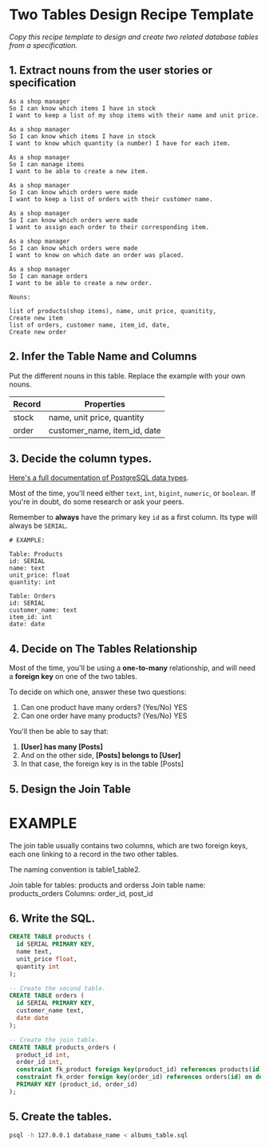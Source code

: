 # Two Tables Design Recipe Template

_Copy this recipe template to design and create two related database tables from a specification._

## 1. Extract nouns from the user stories or specification

```
As a shop manager
So I can know which items I have in stock
I want to keep a list of my shop items with their name and unit price.

As a shop manager
So I can know which items I have in stock
I want to know which quantity (a number) I have for each item.

As a shop manager
So I can manage items
I want to be able to create a new item.

As a shop manager
So I can know which orders were made
I want to keep a list of orders with their customer name.

As a shop manager
So I can know which orders were made
I want to assign each order to their corresponding item.

As a shop manager
So I can know which orders were made
I want to know on which date an order was placed. 

As a shop manager
So I can manage orders
I want to be able to create a new order.
```

```
Nouns:

list of products(shop items), name, unit price, quanitity, 
Create new item
list of orders, customer name, item_id, date, 
Create new order
```

## 2. Infer the Table Name and Columns

Put the different nouns in this table. Replace the example with your own nouns.

| Record                | Properties          |
| --------------------- | ------------------  |
| stock                 | name, unit price, quantity
| order                 | customer_name, item_id, date


## 3. Decide the column types.

[Here's a full documentation of PostgreSQL data types](https://www.postgresql.org/docs/current/datatype.html).

Most of the time, you'll need either `text`, `int`, `bigint`, `numeric`, or `boolean`. If you're in doubt, do some research or ask your peers.

Remember to **always** have the primary key `id` as a first column. Its type will always be `SERIAL`.

```
# EXAMPLE:

Table: Products
id: SERIAL 
name: text
unit_price: float
quantity: int

Table: Orders
id: SERIAL
customer_name: text
item_id: int
date: date
```

## 4. Decide on The Tables Relationship

Most of the time, you'll be using a **one-to-many** relationship, and will need a **foreign key** on one of the two tables.

To decide on which one, answer these two questions:

1. Can one product have many orders? (Yes/No) YES
2. Can one order have many products? (Yes/No) YES

You'll then be able to say that:

1. **[User] has many [Posts]**
2. And on the other side, **[Posts] belongs to [User]**
3. In that case, the foreign key is in the table [Posts]

## 5. Design the Join Table

# EXAMPLE
The join table usually contains two columns, which are two foreign keys, each one linking to a record in the two other tables.

The naming convention is table1_table2.

Join table for tables: products and orderss
Join table name: products_orders
Columns: order_id, post_id

## 6. Write the SQL.




```sql
CREATE TABLE products (
  id SERIAL PRIMARY KEY,
  name text,
  unit_price float,
  quantity int
);

-- Create the second table.
CREATE TABLE orders (
  id SERIAL PRIMARY KEY,
  customer_name text,
  date date
);

-- Create the join table.
CREATE TABLE products_orders (
  product_id int,
  order_id int,
  constraint fk_product foreign key(product_id) references products(id) on delete cascade,
  constraint fk_order foreign key(order_id) references orders(id) on delete cascade,
  PRIMARY KEY (product_id, order_id)
);

```

## 5. Create the tables.

```bash
psql -h 127.0.0.1 database_name < albums_table.sql
```